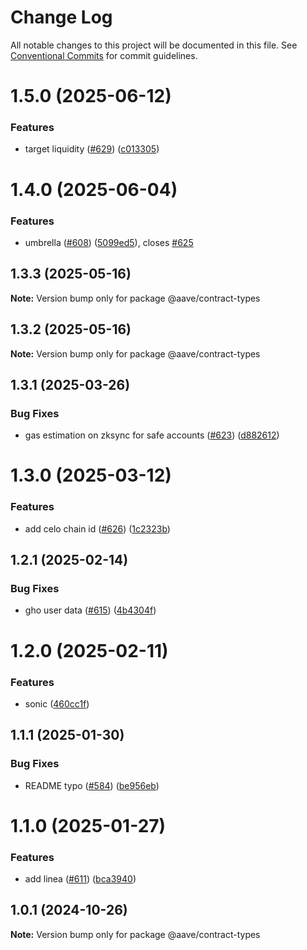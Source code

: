 # Change Log

All notable changes to this project will be documented in this file.
See [Conventional Commits](https://conventionalcommits.org) for commit guidelines.

# 1.5.0 (2025-06-12)


### Features

* target liquidity ([#629](https://github.com/aave/aave-utilities/issues/629)) ([c013305](https://github.com/aave/aave-utilities/commit/c013305e3c3ac8754a17d09f089ca19d26824b01))





# 1.4.0 (2025-06-04)


### Features

* umbrella ([#608](https://github.com/aave/aave-utilities/issues/608)) ([5099ed5](https://github.com/aave/aave-utilities/commit/5099ed51657e8844594fe7ed9d8dd32ff478b12f)), closes [#625](https://github.com/aave/aave-utilities/issues/625)





## 1.3.3 (2025-05-16)

**Note:** Version bump only for package @aave/contract-types





## 1.3.2 (2025-05-16)

**Note:** Version bump only for package @aave/contract-types





## 1.3.1 (2025-03-26)


### Bug Fixes

* gas estimation on zksync for safe accounts ([#623](https://github.com/aave/aave-utilities/issues/623)) ([d882612](https://github.com/aave/aave-utilities/commit/d8826125572adf944778dcd90057bc364e78539a))





# 1.3.0 (2025-03-12)


### Features

* add celo chain id ([#626](https://github.com/aave/aave-utilities/issues/626)) ([1c2323b](https://github.com/aave/aave-utilities/commit/1c2323bd8e4d68e0f4c4b2a4a05003e1ca006052))





## 1.2.1 (2025-02-14)


### Bug Fixes

* gho user data ([#615](https://github.com/aave/aave-utilities/issues/615)) ([4b4304f](https://github.com/aave/aave-utilities/commit/4b4304f3ba00888200e0c51b030a8e25a9d0f15d))





# 1.2.0 (2025-02-11)


### Features

* sonic ([460cc1f](https://github.com/aave/aave-utilities/commit/460cc1f717369c26aca15bb12259ad6618c01a24))





## 1.1.1 (2025-01-30)


### Bug Fixes

* README typo ([#584](https://github.com/aave/aave-utilities/issues/584)) ([be956eb](https://github.com/aave/aave-utilities/commit/be956eb72c6c7a6625c88b24018d58a365a664df))





# 1.1.0 (2025-01-27)


### Features

* add linea ([#611](https://github.com/aave/aave-utilities/issues/611)) ([bca3940](https://github.com/aave/aave-utilities/commit/bca3940cf79e75e20e4771e4cbd8288ec9646cec))





## 1.0.1 (2024-10-26)

**Note:** Version bump only for package @aave/contract-types
